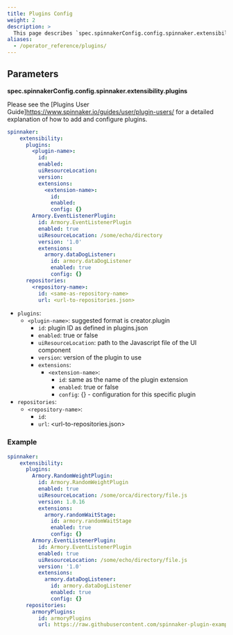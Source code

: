 ```yaml
---
title: Plugins Config
weight: 2
description: >
  This page describes `spec.spinnakerConfig.config.spinnaker.extensibility.plugins`.
aliases:
  - /operator_reference/plugins/
---
```


## Parameters

**spec.spinnakerConfig.config.spinnaker.extensibility.plugins**

Please see the [Plugins User Guide]<https://www.spinnaker.io/guides/user/plugin-users/> for a detailed explanation of how to add and configure plugins.

```yaml
spinnaker:
    extensibility:
      plugins:
        <plugin-name>:
          id:
          enabled:
          uiResourceLocation:
          version:
          extensions:
            <extension-name>:
              id:
              enabled:
              config: {}
        Armory.EventListenerPlugin:
          id: Armory.EventListenerPlugin
          enabled: true
          uiResourceLocation: /some/echo/directory
          version: '1.0'
          extensions:
            armory.dataDogListener:
              id: armory.dataDogListener
              enabled: true
              config: {}
      repositories:
        <repository-name>:
          id: <same-as-repository-name>
          url: <url-to-repositories.json>
```

- `plugins`:
  - `<plugin-name>`: suggested format is creator.plugin
    - `id`: plugin ID as defined in plugins.json
    - `enabled`: true or false
    - `uiResourceLocation`: path to the Javascript file of the UI component
    - `version`:  version of the plugin to use
    - `extensions`:
      - `<extension-name>`:
        - `id`: same as the name of the plugin extension
        - `enabled`: true or false
        - `config`: {} - configuration for this specific plugin
- `repositories`:
  - `<repository-name>`:
    - `id`: <same-as-repository-name>
    - `url`: <url-to-repositories.json>


### Example

```yaml
spinnaker:
    extensibility:
      plugins:
        Armory.RandomWeightPlugin:
          id: Armory.RandomWeightPlugin
          enabled: true
          uiResourceLocation: /some/orca/directory/file.js
          version: 1.0.16
          extensions:
            armory.randomWaitStage:
              id: armory.randomWaitStage
              enabled: true
              config: {}
        Armory.EventListenerPlugin:
          id: Armory.EventListenerPlugin
          enabled: true
          uiResourceLocation: /some/echo/directory/file.js
          version: '1.0'
          extensions:
            armory.dataDogListener:
              id: armory.dataDogListener
              enabled: true
              config: {}
      repositories:
        armoryPlugins:
          id: armoryPlugins
          url: https://raw.githubusercontent.com/spinnaker-plugin-examples/examplePluginRepository/master/repositories.json
```
